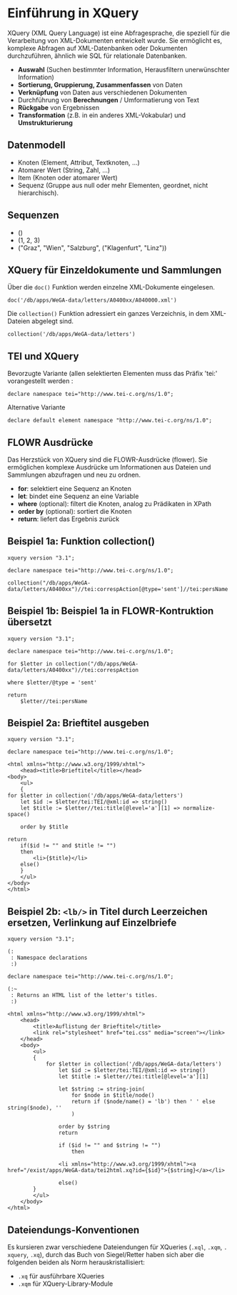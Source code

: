 # Einführung in XQuery
XQuery (XML Query Language) ist eine Abfragesprache, die speziell für die Verarbeitung von XML-Dokumenten entwickelt wurde. 
Sie ermöglicht es, komplexe Abfragen auf XML-Datenbanken oder Dokumenten durchzuführen, ähnlich wie SQL für relationale Datenbanken. 

- **Auswahl** (Suchen bestimmter Information, Herausfiltern 
unerwünschter Information)
- **Sortierung, Gruppierung, Zusammenfassen** von Daten
- **Verknüpfung** von Daten aus verschiedenen Dokumenten
- Durchführung von **Berechnungen** / Umformatierung von 
Text 
- **Rückgabe** von Ergebnissen
- **Transformation** (z.B. in ein anderes XML-Vokabular) und 
**Umstrukturierung**

## Datenmodell

 - Knoten (Element, Attribut, Textknoten, …)
 - Atomarer Wert (String, Zahl, …)
 - Item (Knoten oder atomarer Wert)
 - Sequenz (Gruppe aus null oder mehr Elementen, geordnet, nicht 
hierarchisch). 

## Sequenzen
 - ()
 - (1, 2, 3)
 - ("Graz", "Wien", "Salzburg", ("Klagenfurt", "Linz"))

## XQuery für Einzeldokumente und Sammlungen

Über die `doc()` Funktion werden einzelne XML-Dokumente eingelesen.

```doc('/db/apps/WeGA-data/letters/A0400xx/A040000.xml')```

Die `collection()` Funktion adressiert ein ganzes Verzeichnis, in dem XML-Dateien abgelegt sind. 

```collection('/db/apps/WeGA-data/letters')```

## TEI und XQuery

Bevorzugte Variante (allen selektierten Elementen muss das Präfix 'tei:' vorangestellt werden :

```declare namespace tei="http://www.tei-c.org/ns/1.0";```

Alternative Variante

```declare default element namespace "http://www.tei-c.org/ns/1.0";```

## FLOWR Ausdrücke 
Das Herzstück von XQuery sind die FLOWR-Ausdrücke (flower). Sie ermöglichen komplexe Ausdrücke um Informationen aus Dateien und Sammlungen abzufragen und neu zu ordnen. 

- **for**: selektiert eine Sequenz an Knoten
- **let**: bindet eine Sequenz an eine Variable
- **where** (optional): filtert die Knoten, analog zu Prädikaten in XPath
- **order by** (optional): sortiert die Knoten
- **return**: liefert das Ergebnis zurück

## Beispiel 1a: Funktion collection()

```xquery
xquery version "3.1";

declare namespace tei="http://www.tei-c.org/ns/1.0";

collection("/db/apps/WeGA-data/letters/A0400xx")//tei:correspAction[@type='sent']//tei:persName

```


## Beispiel 1b: Beispiel 1a in FLOWR-Kontruktion übersetzt
```xquery
xquery version "3.1";

declare namespace tei="http://www.tei-c.org/ns/1.0";

for $letter in collection("/db/apps/WeGA-data/letters/A0400xx")//tei:correspAction

where $letter/@type = 'sent'

return
    $letter//tei:persName
```

## Beispiel 2a: Brieftitel ausgeben
```xquery
xquery version "3.1";

declare namespace tei="http://www.tei-c.org/ns/1.0";

<html xmlns="http://www.w3.org/1999/xhtml">
    <head><title>Brieftitel</title></head>
<body>
    <ul>
    {
for $letter in collection('/db/apps/WeGA-data/letters')
    let $id := $letter/tei:TEI/@xml:id => string()
    let $title := $letter//tei:title[@level='a'][1] => normalize-space()
    
    order by $title
    
return 
    if($id != "" and $title != "")
    then
        <li>{$title}</li>
    else()    
    }
    </ul>
</body>
</html>
```

## Beispiel 2b: `<lb/>` in Titel durch Leerzeichen ersetzen, Verlinkung auf Einzelbriefe

```xquery
xquery version "3.1";

(:
 : Namespace declarations
 :)

declare namespace tei="http://www.tei-c.org/ns/1.0";

(:~
 : Returns an HTML list of the letter's titles.
 :)
 
<html xmlns="http://www.w3.org/1999/xhtml">
    <head>
        <title>Auflistung der Brieftitel</title>
        <link rel="stylesheet" href="tei.css" media="screen"></link>
    </head>
    <body>
        <ul>
        {
            for $letter in collection('/db/apps/WeGA-data/letters')
                let $id := $letter/tei:TEI/@xml:id => string()
                let $title := $letter//tei:title[@level='a'][1]
                
                let $string := string-join(
                    for $node in $title/node()
                    return if ($node/name() = 'lb') then ' ' else string($node), ''
                    )
                  
                order by $string
                return
                
                if ($id != "" and $string != "")
                    then
            
                <li xmlns="http://www.w3.org/1999/xhtml"><a href="/exist/apps/WeGA-data/tei2html.xq?id={$id}">{$string}</a></li>
                
                else()
        }
        </ul>
    </body>
</html>
``` 

## Dateiendungs-Konventionen

Es kursieren zwar verschiedene Dateiendungen für XQueries (`.xql`, `.xqm`, `.
xquery`, `.xq`), durch das Buch von Siegel/Retter haben sich aber die folgenden 
beiden als Norm herauskristallisiert:

* `.xq` für ausführbare XQueries
* `.xqm` für XQuery-Library-Module
